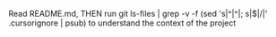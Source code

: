 Read README.md, THEN run git ls-files | grep -v -f (sed 's|^|^|; s|$|/|' .cursorignore | psub) to understand the context of the project